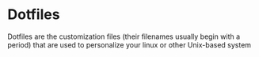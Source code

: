 # Dotfiles

Dotfiles are the customization files (their filenames usually begin with a period) that are used to personalize your linux or other Unix-based system

